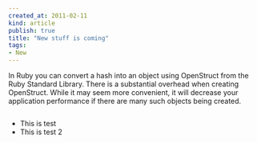 ```yaml
---
created_at: 2011-02-11 
kind: article
publish: true
title: "New stuff is coming"
tags:
- New
---
```


In Ruby you can convert a hash into an object using OpenStruct from the Ruby Standard Library. There is a substantial overhead when creating OpenStruct. While it may seem more convenient, it will decrease your application performance if there are many such objects being created.

<img src="/images/placeholder.png" alt="">
<ul>
  <li>This is test</li>
  <li>This is test 2</li>
</ul>

